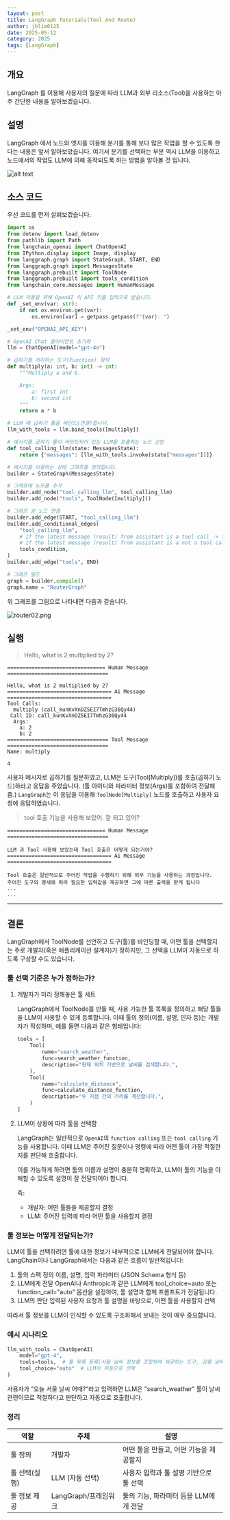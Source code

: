 ```yaml
---
layout: post
title: LangGraph Tutorials(Tool And Route)
author: jblim0125
date: 2025-05-12
category: 2025
tags: [LangGraph]
---
```


## 개요

LangGraph 를 이용해 사용자의 질문에 따라 LLM과 외부 리소스(Tool)을 사용하는 아주 간단한 내용을 알아보겠습니다.

## 설명

LangGraph 에서 노드와 엣지를 이용해 분기를 통해 보다 많은 작업을 할 수 있도록 한다는 내용은 앞서 알아보았습니다.
여기서 분기를 선택하는 부분 역시 LLM을 이용하고 노드에서의 작업도 LLM에 의해 동작되도록 하는 방법을 알아볼 것 입니다.

![alt text](/assets/images/langgraph/leason02/router01.png)

## 소스 코드

우선 코드를 먼저 살펴보겠습니다.

```python
import os
from dotenv import load_dotenv
from pathlib import Path
from langchain_openai import ChatOpenAI
from IPython.display import Image, display
from langgraph.graph import StateGraph, START, END
from langgraph.graph import MessagesState
from langgraph.prebuilt import ToolNode
from langgraph.prebuilt import tools_condition
from langchain_core.messages import HumanMessage

# LLM 이용을 위해 OpenAI 의 API 키를 입력으로 받습니다.
def _set_env(var: str):
    if not os.environ.get(var):
        os.environ[var] = getpass.getpass(f"{var}: ")

_set_env("OPENAI_API_KEY")

# OpenAI Chat 클라이언트 초기화
llm = ChatOpenAI(model="gpt-4o")

# 곱하기를 처리하는 도구(Function) 정의
def multiply(a: int, b: int) -> int:
    """Multiply a and b.

    Args:
        a: first int
        b: second int
    """
    return a * b

# LLM 에 곱하기 툴을 바인드(연결)합니다.
llm_with_tools = llm.bind_tools([multiply])

# 메시지를 곱하기 툴이 바인드되어 있는 LLM을 호출하는 노드 선언
def tool_calling_llm(state: MessagesState):
    return {"messages": [llm_with_tools.invoke(state["messages"])]}

# 메시지를 이용하는 상태 그래프를 정의합니다.
builder = StateGraph(MessagesState)

# 그래프에 노드를 추가
builder.add_node("tool_calling_llm", tool_calling_llm)
builder.add_node("tools", ToolNode([multiply]))

# 그래프 상 노드 연결
builder.add_edge(START, "tool_calling_llm")
builder.add_conditional_edges(
    "tool_calling_llm",
    # If the latest message (result) from assistant is a tool call -> tools_condition routes to tools
    # If the latest message (result) from assistant is a not a tool call -> tools_condition routes to END
    tools_condition,
)
builder.add_edge("tools", END)

# 그래프 빌드
graph = builder.compile()
graph.name = "RouterGraph"
```

위 그래프를 그림으로 나타내면 다음과 같습니다.

![router02.png](/assets/images/langgraph/leason02/router02.png)

## 실행

> Hello, what is 2 multiplied by 2?

```shell
================================ Human Message =================================

Hello, what is 2 multiplied by 2?
================================== Ai Message ==================================
Tool Calls:
  multiply (call_kunKvXnDZ5EI7TmhzG36Qy44)
 Call ID: call_kunKvXnDZ5EI7TmhzG36Qy44
  Args:
    a: 2
    b: 2
================================= Tool Message =================================
Name: multiply

4
```

사용자 메시지로 곱하기를 질문하였고, LLM은 도구(Tool[Multiply])를 호출(곱하기 노드)하라고 응답을 주었습니다.
(툴 아이디와 파라미터 정보(Args)를 포함하여 전달해 줌.)
`LangGraph`는 이 응답을 이용해 `ToolNode[Multiply]` 노드를 호출하고 사용자 요청에 응답하였습니다.

> tool 호출 기능을 사용해 보았어. 잘 되고 있어?

```shell
================================ Human Message =================================

LLM 과 Tool 사용해 보았는데 Tool 호출은 어떻게 되는거야?
================================== Ai Message ==================================

Tool 호출은 일반적으로 주어진 작업을 수행하기 위해 외부 기능을 사용하는 과정입니다. 
주어진 도구의 명세에 따라 필요한 입력값을 제공하면 그에 따른 출력을 받게 됩니다
...
...
```

---

## 결론

LangGraph에서 ToolNode를 선언하고 도구(툴)를 바인딩할 때, 어떤 툴을 선택할지는 주로 개발자(혹은 애플리케이션 설계자)가 정하지만, 그 선택을 LLM이 자동으로 하도록 구성할 수도 있습니다.

### 툴 선택 기준은 누가 정하는가?

1. 개발자가 미리 정해놓은 툴 세트

    LangGraph에서 ToolNode를 만들 때, 사용 가능한 툴 목록을 정의하고 해당 툴들을 LLM이 사용할 수 있게 등록합니다.
    이때 툴의 정의(이름, 설명, 인자 등)는 개발자가 작성하며, 예를 들면 다음과 같은 형태입니다:

    ```python
    tools = [
        Tool(
            name="search_weather",
            func=search_weather_function,
            description="현재 위치 기반으로 날씨를 검색합니다.",
        ),
        Tool(
            name="calculate_distance",
            func=calculate_distance_function,
            description="두 지점 간의 거리를 계산합니다.",
        )
    ]
    ```

2. LLM이 상황에 따라 툴을 선택함

    LangGraph는 일반적으로 `OpenAI`의 `function calling` 또는 `tool calling` 기능을 사용합니다.
    이때 LLM은 주어진 질문이나 명령에 따라 어떤 툴이 가장 적절한지를 판단해 호출합니다.

    이를 가능하게 하려면 툴의 이름과 설명이 충분히 명확하고, LLM이 툴의 기능을 이해할 수 있도록 설명이 잘 전달되어야 합니다.

    즉:
    - 개발자: 어떤 툴들을 제공할지 결정
    - LLM: 주어진 입력에 따라 어떤 툴을 사용할지 결정

### 툴 정보는 어떻게 전달되는가?

LLM이 툴을 선택하려면 툴에 대한 정보가 내부적으로 LLM에게 전달되어야 합니다.
LangChain이나 LangGraph에서는 다음과 같은 흐름이 일반적입니다:

1. 툴의 스펙 정의
   이름, 설명, 입력 파라미터 (JSON Schema 형식 등)
2. LLM에게 전달
   OpenAI나 Anthropic과 같은 LLM에게 tool_choice=auto 또는 function_call="auto" 옵션을 설정하여, 툴 설명과 함께 프롬프트가 전달됩니다.
3. LLM의 판단
   입력된 사용자 요청과 툴 설명을 바탕으로, 어떤 툴을 사용할지 선택

따라서 툴 정보를 LLM이 인식할 수 있도록 구조화해서 보내는 것이 매우 중요합니다.

### 예시 시나리오

```python
llm_with_tools = ChatOpenAI(
    model="gpt-4",
    tools=tools,  # 툴 목록 등록(서울 날씨 정보를 조합하여 제공하는 도구, 강릉 날씨 정보를 조합하여 제공하는 도구, ..)
    tool_choice="auto"  # LLM이 자동으로 선택
)
```

사용자가 “오늘 서울 날씨 어때?“라고 입력하면 LLM은 "search_weather" 툴이 날씨 관련이므로 적절하다고 판단하고 자동으로 호출합니다.

### 정리

| 역할          | 주체                 | 설명                                   |
| ------------- | -------------------- | -------------------------------------- |
| 툴 정의       | 개발자               | 어떤 툴을 만들고, 어떤 기능을 제공할지 |
| 툴 선택(실행) | LLM (자동 선택)      | 사용자 입력과 툴 설명 기반으로 툴 선택 |
| 툴 정보 제공  | LangGraph/프레임워크 | 툴의 기능, 파라미터 등을 LLM에게 전달  |
